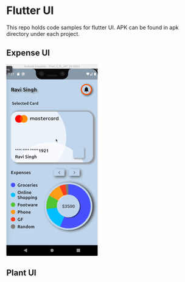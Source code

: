# Flutter UI

This repo holds code samples for flutter UI. APK can be found in apk directory under each project. 

## Expense UI 

![Expense UI](GIFS/expense.gif)

## Plant UI 

